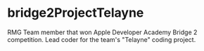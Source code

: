 # bridge2ProjectTelayne
RMG Team member that won Apple Developer Academy Bridge 2 competition.
Lead coder for the team's "Telayne" coding project.

